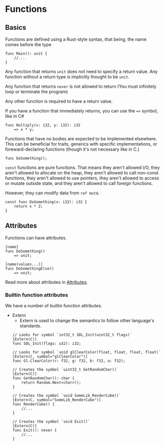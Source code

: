 # Functions

## Basics

Functions are defined using a Rust-style syntax, that being, the name comes
before the type

```
func Main(): unit {
    //...
}
```

Any function that returns `unit` does not need to specify a return value. Any
function without a return type is implicitly thought to be `unit`.

Any function that returns `never` is not allowed to return (You must infinitely
loop or terminate the program)

Any other function is required to have a return value.

If you have a function that immediately returns, you can use the `=>` symbol,
like in C#

```
func Nultiply(x: i32, y: i32): i32
    => x * y;
```

Functions that have no bodies are expected to be implemented elsewhere. This can
be beneficial for traits, generics with specific implementations, or
foreward-declaring functions (though it's not necessary like in C.)

```
func DoSomething();
```

`const` functions are pure functions. That means they aren't allowed I/O, they
aren't allowed to allocate on the heap, they aren't allowed to call non-const
functions, they aren't allowed to use pointers, they aren't allowed to access or
mutate outside state, and they aren't allowed to call foreign functions.

However, they can modify data from `ref mut`s.

```
const func DoSomething(x: i32): i32 {
    return x * 2;
}
```

## Attributes

Functions can have attributes.

```
[name]
func DoSomething()
    => unit;

[name(values...)]
func DoSomethingElse()
    => unit;
```

Read more about attributes in [Attributes](Attributes.md).

### Builtin function attributes

We have a number of builtin function attributes.

- Extern
  - Extern is used to change the semantics to follow other language's standards.
  ```
  // Looks for symbol `int32_t SDL_Init(uint32_t flags)`
  [Extern(C)]
  func SDL_Init(flags: u32): i32;

  // Looks for symbol `void glClearColor(float, float, float, float)`
  [Extern(C, symbol="glClearColor")]
  func Gl.ClearColor(r: f32, g: f32, b: f32, a: f32);

  // Creates the symbol `uint32_t GetRandomChar()`
  [Extern(C)]
  func GetRandomChar(): char {
      return Random.Next<char>();
  }

  // Creates the symbol `void SomeLib_RenderCube()`
  [Extern(C, symbol="SomeLib_RenderCube")]
  func RenderCube() {
      //...
  }

  // Creates the symbol `void Exit()`
  [Extern(C)]
  func Exit(): never {
      //...
  }
  ```
